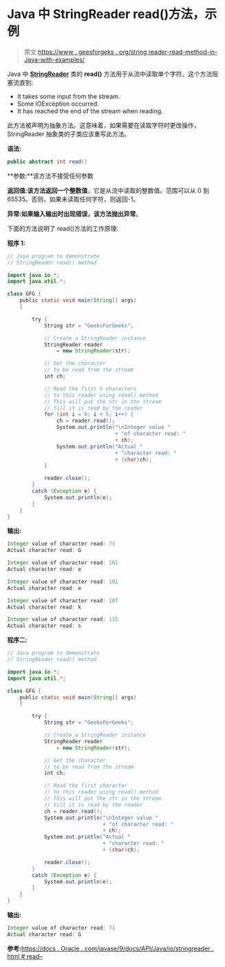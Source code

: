 # Java 中 StringReader read()方法，示例

> 原文:[https://www . geesforgeks . org/string reader-read-method-in-Java-with-examples/](https://www.geeksforgeeks.org/stringreader-read-method-in-java-with-examples/)

Java 中 **[StringReader](https://www.geeksforgeeks.org/java-io-stringreader-class-java/)** 类的 **read()** 方法用于从流中读取单个字符。这个方法阻塞流直到:

*   It takes some input from the stream.
*   Some IOException occurred.
*   It has reached the end of the stream when reading.

此方法被声明为抽象方法。这意味着，如果需要在读取字符时更改操作，StringReader 抽象类的子类应该重写此方法。

**语法:**

```java
public abstract int read()
```

**参数:**该方法不接受任何参数

**返回值:**该方法返回一个**整数值**，它是从流中读取的整数值。范围可以从 0 到 65535。否则，如果未读取任何字符，则返回-1。

**异常:**如果输入输出时出现错误，该方法抛出**异常**。

下面的方法说明了 read()方法的工作原理:

**程序 1:**

```java
// Java program to demonstrate
// StringReader read() method

import java.io.*;
import java.util.*;

class GFG {
    public static void main(String[] args)
    {

        try {
            String str = "GeeksForGeeks";

            // Create a StringReader instance
            StringReader reader
                = new StringReader(str);

            // Get the character
            // to be read from the stream
            int ch;

            // Read the first 5 characters
            // to this reader using read() method
            // This will put the str in the stream
            // till it is read by the reader
            for (int i = 0; i < 5; i++) {
                ch = reader.read();
                System.out.println("\nInteger value "
                                   + "of character read: "
                                   + ch);
                System.out.println("Actual "
                                   + "character read: "
                                   + (char)ch);
            }

            reader.close();
        }
        catch (Exception e) {
            System.out.println(e);
        }
    }
}
```

**输出:**

```java
Integer value of character read: 71
Actual character read: G

Integer value of character read: 101
Actual character read: e

Integer value of character read: 101
Actual character read: e

Integer value of character read: 107
Actual character read: k

Integer value of character read: 115
Actual character read: s

```

**程序二:**

```java
// Java program to demonstrate
// StringReader read() method

import java.io.*;
import java.util.*;

class GFG {
    public static void main(String[] args)
    {

        try {
            String str = "GeeksForGeeks";

            // Create a StringReader instance
            StringReader reader
                = new StringReader(str);

            // Get the character
            // to be read from the stream
            int ch;

            // Read the first character
            // to this reader using read() method
            // This will put the str in the stream
            // till it is read by the reader
            ch = reader.read();
            System.out.println("\nInteger value "
                               + "of character read: "
                               + ch);
            System.out.println("Actual "
                               + "character read: "
                               + (char)ch);

            reader.close();
        }
        catch (Exception e) {
            System.out.println(e);
        }
    }
}
```

**输出:**

```java
Integer value of character read: 71
Actual character read: G

```

**参考:**[https://docs . Oracle . com/javase/9/docs/API/Java/io/stringreader . html # read–](https://docs.oracle.com/javase/9/docs/api/java/io/StringReader.html#read--)